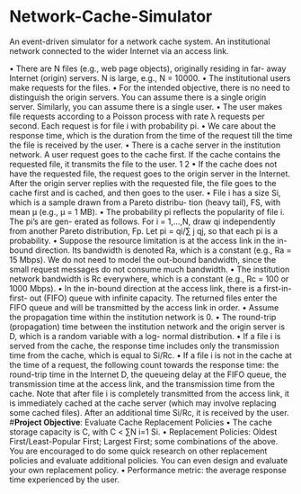# Network-Cache-Simulator

An event-driven simulator for a network cache system.
An institutional network
connected to the wider Internet via an access link. 

• There are N files (e.g., web page objects), originally residing in far-
away Internet (origin) servers. N is large, e.g., N = 10000.
• The institutional users make requests for the files.
• For the intended objective, there is no need to distinguish the origin
servers. You can assume there is a single origin server. Similarly,
you can assume there is a single user.
• The user makes file requests according to a Poisson process with rate
λ requests per second. Each request is for file i with probability pi.
• We care about the response time, which is the duration from the
time of the request till the time the file is received by the user.
• There is a cache server in the institution network. A user request
goes to the cache first. If the cache contains the requested file, it
transmits the file to the user.
1
2
• If the cache does not have the requested file, the request goes to the
origin server in the Internet. After the origin server replies with the
requested file, the file goes to the cache first and is cached, and then
goes to the user.
• File i has a size Si, which is a sample drawn from a Pareto distribu-
tion (heavy tail), FS, with mean μ (e.g., μ = 1 MB).
• The probability pi reflects the popularity of file i. The pi’s are gen-
erated as follows. For i = 1,...,N, draw qi independently from
another Pareto distribution, Fp. Let pi = qi/∑
j qj, so that each pi
is a probability.
• Suppose the resource limitation is at the access link in the in-bound
direction. Its bandwidth is denoted Ra, which is a constant (e.g.,
Ra = 15 Mbps). We do not need to model the out-bound bandwidth,
since the small request messages do not consume much bandwidth.
• The institution network bandwidth is Rc everywhere, which is a
constant (e.g., Rc = 100 or 1000 Mbps).
• In the in-bound direction at the access link, there is a first-in-first-
out (FIFO) queue with infinite capacity. The returned files enter the
FIFO queue and will be transmitted by the access link in order.
• Assume the propagation time within the institution network is 0.
• The round-trip (propagation) time between the institution network
and the origin server is D, which is a random variable with a log-
normal distribution.
• If a file i is served from the cache, the response time includes only
the transmission time from the cache, which is equal to Si/Rc.
• If a file i is not in the cache at the time of a request, the following
count towards the response time: the round-trip time in the Internet
D, the queueing delay at the FIFO queue, the transmission time at
the access link, and the transmission time from the cache.
Note that after file i is completely transmitted from the access
link, it is immediately cached at the cache server (which may involve
replacing some cached files). After an additional time Si/Rc, it is
received by the user.
#**Project Objective**: Evaluate Cache Replacement Policies
• The cache storage capacity is C, with C < ∑N
i=1 Si.
• Replacement Policies: Oldest First/Least-Popular First; Largest First;
some combinations of the above. You are encouraged to do some
quick research on other replacement policies and evaluate additional
policies. You can even design and evaluate your own replacement
policy.
• Performance metric: the average response time experienced by the
user.
